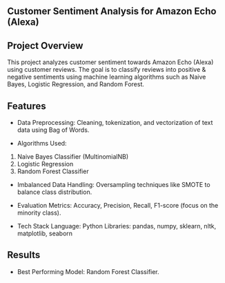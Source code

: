 ## Customer Sentiment Analysis for Amazon Echo (Alexa)

## Project Overview
This project analyzes customer sentiment towards Amazon Echo (Alexa) using customer reviews. The goal is to classify reviews into positive & negative sentiments using machine learning algorithms such as Naive Bayes, Logistic Regression, and Random Forest.

## Features
- Data Preprocessing:
Cleaning, tokenization, and vectorization of text data using Bag of Words.

- Algorithms Used:
1. Naive Bayes Classifier (MultinomialNB)
2. Logistic Regression
2. Random Forest Classifier

- Imbalanced Data Handling:
Oversampling techniques like SMOTE to balance class distribution.

- Evaluation Metrics:
Accuracy, Precision, Recall, F1-score (focus on the minority class).

- Tech Stack
Language: Python
Libraries: pandas, numpy, sklearn, nltk, matplotlib, seaborn

## Results
- Best Performing Model: Random Forest Classifier.

